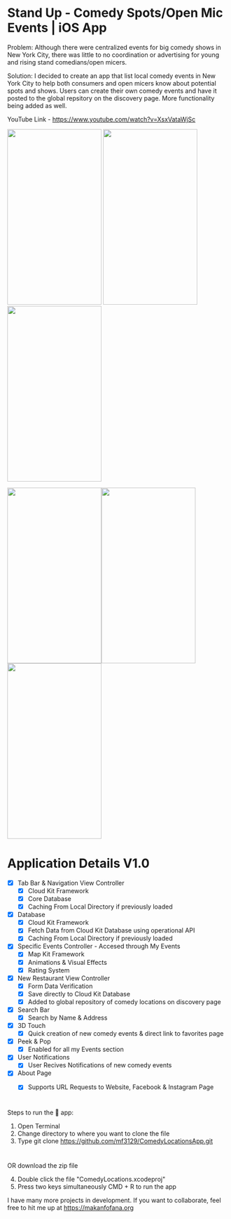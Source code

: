 # Stand Up - Comedy Spots/Open Mic Events | iOS App


Problem: Although there were centralized events for big comedy shows in New York City, there was little to no coordination or advertising for young and rising stand comedians/open micers. 



Solution: I decided to create an app that list local comedy events in New York City to help both consumers and open micers know about potential spots and shows. Users can create their own comedy events and have it posted to the global repsitory on the discovery page. More functionality being added as well. 

YouTube Link - https://www.youtube.com/watch?v=XsxVataWjSc

<img width = "215" height="400" src="https://user-images.githubusercontent.com/43025563/65391881-24ff5400-dd3c-11e9-99b0-c7be806c5140.PNG"> <img width = "215" height="400" src="https://user-images.githubusercontent.com/43025563/65391756-d3a29500-dd3a-11e9-990f-ccbf68a88387.PNG"> <img width = "215" height="400" src="https://user-images.githubusercontent.com/43025563/65391810-5e838f80-dd3b-11e9-8bde-456ce35ca830.PNG"> 

<img width = "215" height="400" src="https://user-images.githubusercontent.com/43025563/65391723-92aa8080-dd3a-11e9-9fbf-da2ca0756ede.PNG"><img width = "215" height="400" src="https://user-images.githubusercontent.com/43025563/65391898-73acee00-dd3c-11e9-826d-93ced6a9f5f3.PNG"><img width = "215" height="400" src="https://user-images.githubusercontent.com/43025563/65391888-55df8900-dd3c-11e9-9724-bfaea5bb35d7.PNG"> 


#
#


# Application Details V1.0
- [x] Tab Bar & Navigation View Controller
  - [x] Cloud Kit Framework
  - [x] Core Database
  - [x] Caching From Local Directory if previously loaded
- [x] Database
  - [x] Cloud Kit Framework
  - [x] Fetch Data from Cloud Kit Database using operational API
  - [x] Caching From Local Directory if previously loaded
- [x] Specific Events Controller - Accesed through My Events
  - [x] Map Kit Framework 
  - [x] Animations & Visual Effects
  - [x] Rating System
- [x] New Restaurant View Controller
  - [x] Form Data Verification
  - [x] Save directly to Cloud Kit Database
  - [x] Added to global repository of comedy locations on discovery page
- [x] Search Bar
  - [x] Search by Name & Address 
- [x] 3D Touch 
  - [x] Quick creation of new comedy events & direct link to favorites page
- [x] Peek & Pop 
  - [x] Enabled for all my Events section
- [x] User Notifications
  - [x] User Recives Notifications of new comedy events
- [x] About Page
  - [x] Supports URL Requests to Website, Facebook & Instagram Page



#
#

Steps to run the 📱 app:

1. Open Terminal
2. Change directory to where you want to clone the file
3. Type git clone https://github.com/mf3129/ComedyLocationsApp.git

#
#

OR download the zip file

4. Double click the file "ComedyLocations.xcodeproj"
5. Press two keys simultaneously CMD + R to run the app


I have many more projects in development. If you want to collaborate, feel free to hit me up at https://makanfofana.org
